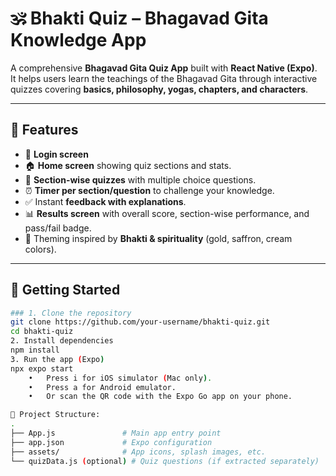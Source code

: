 # 🕉️ Bhakti Quiz – Bhagavad Gita Knowledge App

A comprehensive **Bhagavad Gita Quiz App** built with **React Native (Expo)**.  
It helps users learn the teachings of the Bhagavad Gita through interactive quizzes covering **basics, philosophy, yogas, chapters, and characters**.

---

## 📱 Features
- 🔐 **Login screen** 
- 🏠 **Home screen** showing quiz sections and stats.
- 🧠 **Section-wise quizzes** with multiple choice questions.
- ⏰ **Timer per section/question** to challenge your knowledge.
- ✅ Instant **feedback with explanations**.
- 📊 **Results screen** with overall score, section-wise performance, and pass/fail badge.
- 🎨 Theming inspired by **Bhakti & spirituality** (gold, saffron, cream colors).

---


## 🚀 Getting Started

```bash
### 1. Clone the repository
git clone https://github.com/your-username/bhakti-quiz.git
cd bhakti-quiz
2. Install dependencies
npm install
3. Run the app (Expo)
npx expo start
	•	Press i for iOS simulator (Mac only).
	•	Press a for Android emulator.
	•	Or scan the QR code with the Expo Go app on your phone.

📂 Project Structure:
.
├── App.js               # Main app entry point
├── app.json             # Expo configuration
├── assets/              # App icons, splash images, etc.
└── quizData.js (optional) # Quiz questions (if extracted separately)




